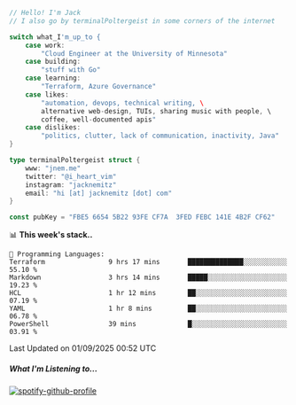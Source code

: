 ```go
// Hello! I'm Jack
// I also go by terminalPoltergeist in some corners of the internet

switch what_I'm_up_to {
    case work:
        "Cloud Engineer at the University of Minnesota"
    case building:
        "stuff with Go"
    case learning:
        "Terraform, Azure Governance"
    case likes:
        "automation, devops, technical writing, \
        alternative web-design, TUIs, sharing music with people, \
        coffee, well-documented apis"
    case dislikes:
        "politics, clutter, lack of communication, inactivity, Java"
}

type terminalPoltergeist struct {
    www: "jnem.me"
    twitter: "@i_heart_vim"
    instagram: "jacknemitz"
    email: "hi [at] jacknemitz [dot] com"
}

const pubKey = "FBE5 6654 5B22 93FE CF7A  3FED FEBC 141E 4B2F CF62"
```

<!--START_SECTION:waka-->
📊 **This week's stack..** 

```text
💬 Programming Languages: 
Terraform                9 hrs 17 mins       ██████████████░░░░░░░░░░░   55.10 % 
Markdown                 3 hrs 14 mins       █████░░░░░░░░░░░░░░░░░░░░   19.23 % 
HCL                      1 hr 12 mins        ██░░░░░░░░░░░░░░░░░░░░░░░   07.19 % 
YAML                     1 hr 8 mins         ██░░░░░░░░░░░░░░░░░░░░░░░   06.78 % 
PowerShell               39 mins             █░░░░░░░░░░░░░░░░░░░░░░░░   03.91 % 
```


 Last Updated on 01/09/2025 00:52 UTC
<!--END_SECTION:waka-->

##### What I'm Listening to...

[![spotify-github-profile](https://jnem.me/listening-item?maxAge=2592000)](https://jnem.me/listening)
